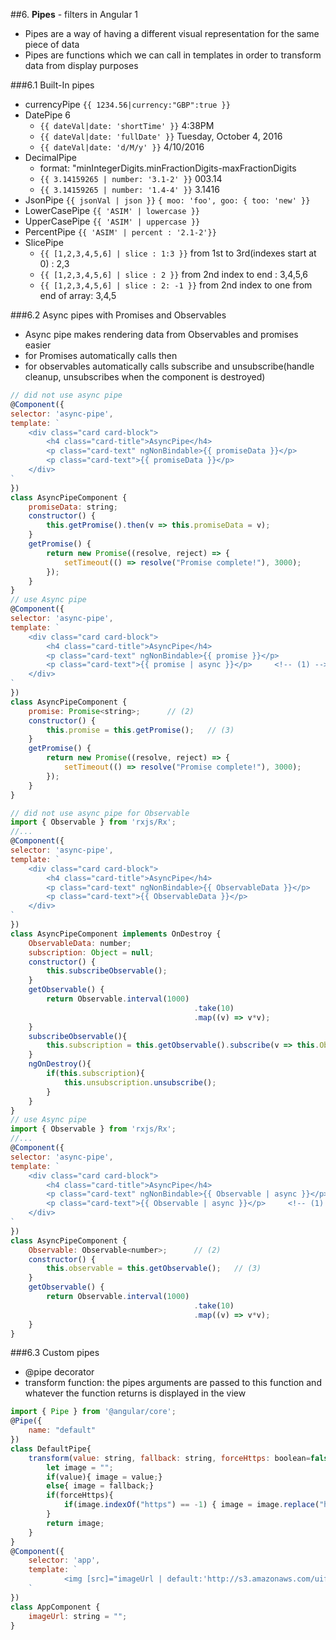 ##6. **Pipes** - filters in Angular 1

- Pipes are a way of having a different visual representation for the same piece of data
- Pipes are functions which we can call in templates in order to transform data from display purposes

###6.1 Built-In pipes

- currencyPipe `{{ 1234.56|currency:"GBP":true }}`
- DatePipe 6
	-  `{{ dateVal|date: 'shortTime' }}`  4:38PM
	-  `{{ dateVal|date: 'fullDate' }}`   Tuesday, October 4, 2016
	-  `{{ dateVal|date: 'd/M/y' }}`      4/10/2016
- DecimalPipe  
	- format:   "minIntegerDigits.minFractionDigits-maxFractionDigits
	- `{{ 3.14159265 | number: '3.1-2' }}`  003.14
	- `{{ 3.14159265 | number: '1.4-4' }}`  3.1416
- JsonPipe   `{{ jsonVal | json }}`   `{ moo: 'foo', goo: { too: 'new' }}`
- LowerCasePipe    `{{ 'ASIM' | lowercase }}`
- UpperCasePipe    `{{ 'ASIM' | uppercase }}`
- PercentPipe    `{{ 'ASIM' | percent : '2.1-2'}}`
- SlicePipe
	- `{{ [1,2,3,4,5,6] | slice : 1:3 }}`    from 1st to 3rd(indexes start at 0)    : 2,3
	- `{{ [1,2,3,4,5,6] | slice : 2 }}`      from 2nd index to end                  : 3,4,5,6
	- `{{ [1,2,3,4,5,6] | slice : 2: -1 }}`  from 2nd index to one from end of array: 3,4,5

###6.2 Async pipes with Promises and Observables

- Async pipe makes rendering data from Observables and promises easier
- for Promises automatically calls then
- for observables automatically calls subscribe and unsubscribe(handle cleanup, unsubscribes when the component is destroyed)

```javascript
// did not use async pipe
@Component({
selector: 'async-pipe',
template: `
	<div class="card card-block">
		<h4 class="card-title">AsyncPipe</h4>
		<p class="card-text" ngNonBindable>{{ promiseData }}</p>
		<p class="card-text">{{ promiseData }}</p>
	</div>
`
})
class AsyncPipeComponent {
	promiseData: string;
	constructor() {
		this.getPromise().then(v => this.promiseData = v);
	}
	getPromise() {
		return new Promise((resolve, reject) => {
			setTimeout(() => resolve("Promise complete!"), 3000);
		});
	}
}
// use Async pipe
@Component({
selector: 'async-pipe',
template: `
	<div class="card card-block">
		<h4 class="card-title">AsyncPipe</h4>
		<p class="card-text" ngNonBindable>{{ promise }}</p>
		<p class="card-text">{{ promise | async }}</p>     <!-- (1) -->
	</div>
`
})
class AsyncPipeComponent {
	promise: Promise<string>;      // (2)
	constructor() {
		this.promise = this.getPromise();   // (3)
	}
	getPromise() {
		return new Promise((resolve, reject) => {
			setTimeout(() => resolve("Promise complete!"), 3000);
		});
	}
}
```

```javascript
// did not use async pipe for Observable
import { Observable } from 'rxjs/Rx';
//...
@Component({
selector: 'async-pipe',
template: `
	<div class="card card-block">
		<h4 class="card-title">AsyncPipe</h4>
		<p class="card-text" ngNonBindable>{{ ObservableData }}</p>
		<p class="card-text">{{ ObservableData }}</p>
	</div>
`
})
class AsyncPipeComponent implements OnDestroy {
	ObservableData: number;
	subscription: Object = null;
	constructor() {
		this.subscribeObservable();
	}
	getObservable() {
		return Observable.interval(1000)
										 .take(10)
										 .map((v) => v*v);
	}
	subscribeObservable(){
		this.subscription = this.getObservable().subscribe(v => this.ObservableData = v);
	}
	ngOnDestroy(){
		if(this.subscription){
			this.unsubscription.unsubscribe();
		}
	}
}
// use Async pipe
import { Observable } from 'rxjs/Rx';
//...
@Component({
selector: 'async-pipe',
template: `
	<div class="card card-block">
		<h4 class="card-title">AsyncPipe</h4>
		<p class="card-text" ngNonBindable>{{ Observable | async }}</p>
		<p class="card-text">{{ Observable | async }}</p>     <!-- (1) -->
	</div>
`
})
class AsyncPipeComponent {
	Observable: Observable<number>;      // (2)
	constructor() {
		this.observable = this.getObservable();   // (3)
	}
	getObservable() {
		return Observable.interval(1000)
										 .take(10)
										 .map((v) => v*v);
	}
}
```

###6.3 Custom pipes 

- @pipe decorator
- transform function: the pipes arguments are passed to this function and whatever the function returns is displayed in the view

```javascript
import { Pipe } from '@angular/core';
@Pipe({
	name: "default"
})
class DefaultPipe{
	transform(value: string, fallback: string, forceHttps: boolean=false) : string {
		let image = "";
		if(value){ image = value;}
		else{ image = fallback;}
		if(forceHttps){
			if(image.indexOf("https") == -1) { image = image.replace("http","https"); }
		}
		return image;
	}
}
@Component({
	selector: 'app',
	template: `
			<img [src]="imageUrl | default:'http://s3.amazonaws.com/uifaces/faces/twitter/sillyleo/128.jpg':true"/>
	`
})
class AppComponent {
	imageUrl: string = "";
}
```

